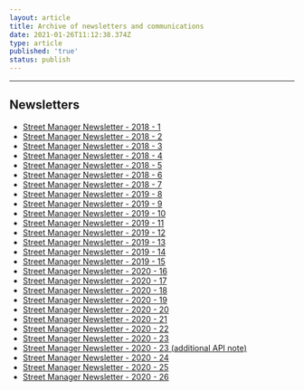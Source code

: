 ```yaml
---
layout: article
title: Archive of newsletters and communications
date: 2021-01-26T11:12:38.374Z
type: article
published: 'true'
status: publish
---
```

<hr class="govuk-section-break govuk-section-break--xl govuk-section-break--visible">

<h2 id="documentation" class="govuk-heading-l">Newsletters</h2>

<ul class="govuk-list govuk-list--bullet">
  <li>
    <a class="govuk-link" href="https://departmentfortransport.github.io/street-manager-docs/assets/files/archive/180702_Street%20Manager%20Newsletter%201.pdf">
      Street Manager Newsletter - 2018 - 1
    </a>
  </li>
  <li>
    <a class="govuk-link" href="https://departmentfortransport.github.io/street-manager-docs/assets/files/archive/180724_Street%20Manager%20Newsletter%202.pdf">
      Street Manager Newsletter - 2018 - 2
    </a>
  </li>
  <li>
    <a class="govuk-link" href="https://departmentfortransport.github.io/street-manager-docs/assets/files/archive/180823_Street%20Manager%20Newsletter%203.pdf">
      Street Manager Newsletter - 2018 - 3
    </a>
  </li>
  <li>
    <a class="govuk-link" href="https://departmentfortransport.github.io/street-manager-docs/assets/files/archive/180911_Street%20Manager%20Newsletter%204.pdf">
      Street Manager Newsletter - 2018 - 4
    </a>
  </li>
  <li>
    <a class="govuk-link" href="https://departmentfortransport.github.io/street-manager-docs/assets/files/archive/180927_Street%20Manager%20Newsletter%205.pdf">
      Street Manager Newsletter - 2018 - 5
    </a>
  </li>
  <li>
    <a class="govuk-link" href="https://departmentfortransport.github.io/street-manager-docs/assets/files/archive/181018_Street%20Manager%20Newsletter%206.pdf">
      Street Manager Newsletter - 2018 - 6
    </a>
  </li>
  <li>
    <a class="govuk-link" href="https://departmentfortransport.github.io/street-manager-docs/assets/files/archive/181207_Street%20Manager%20Newsletter%207.pdf">
      Street Manager Newsletter - 2018 - 7
    </a>
  </li>
  <li>
    <a class="govuk-link" href="https://departmentfortransport.github.io/street-manager-docs/assets/files/archive/190117_Street%20Manager%20Newsletter%208.pdf">
      Street Manager Newsletter - 2019 - 8
    </a>
  </li>
  <li>
    <a class="govuk-link" href="https://departmentfortransport.github.io/street-manager-docs/assets/files/archive/190319_Street%20Manager%20Newsletter%209.pdf">
      Street Manager Newsletter - 2019 - 9
    </a>
  </li>
  <li>
    <a class="govuk-link" href="https://departmentfortransport.github.io/street-manager-docs/assets/files/archive/190501_Street%20Manager%20Newsletter%2010.docx">
      Street Manager Newsletter - 2019 - 10
    </a>
  </li>
   <li>
    <a class="govuk-link" href="https://departmentfortransport.github.io/street-manager-docs/assets/files/archive/190610_Street%20Manager%20Newsletter%2011.pdf">
      Street Manager Newsletter - 2019 - 11
    </a>
  </li>
   <li>
    <a class="govuk-link" href="https://departmentfortransport.github.io/street-manager-docs/assets/files/archive/Street%20Manager%20Newsletter%2012.pdf">
      Street Manager Newsletter - 2019 - 12
    </a>
  </li>
   <li>
    <a class="govuk-link" href="https://departmentfortransport.github.io/street-manager-docs/assets/files/archive/Street%20Manager%20Newsletter%2013.pdf">
      Street Manager Newsletter - 2019 - 13
    </a>
  </li>
   <li>
    <a class="govuk-link" href="https://departmentfortransport.github.io/street-manager-docs/assets/files/archive/Street%20Manager%20Newsletter%2014%20(1).pdf">
      Street Manager Newsletter - 2019 - 14
    </a>
  </li>
   <li>
    <a class="govuk-link" href="https://departmentfortransport.github.io/street-manager-docs/assets/files/archive/Street%20Manager%20Newsletter%2015%20December%202019.pdf">
      Street Manager Newsletter - 2019 - 15
    </a>
  </li>
   <li>
    <a class="govuk-link" href="https://departmentfortransport.github.io/street-manager-docs/assets/files/archive/Street-Manager-Newsletter-16-January-2020.pdf">
      Street Manager Newsletter - 2020 - 16
    </a>
  </li>
  <li>
    <a class="govuk-link" href="https://departmentfortransport.github.io/street-manager-docs/assets/files/archive/Street-Manager-Newsletter-17-January-2020.pdf">
      Street Manager Newsletter - 2020 - 17
    </a>
  </li>
  <li>
    <a class="govuk-link" href="https://departmentfortransport.github.io/street-manager-docs/assets/files/archive/Street%20Manager%20Newsletter%2018_10%20February%202020.pdf">
      Street Manager Newsletter - 2020 - 18
    </a>
  </li>
  <li>
    <a class="govuk-link" href="https://departmentfortransport.github.io/street-manager-docs/assets/files/archive/Street-Manager-Newsletter-19-February-2020.pdf">
      Street Manager Newsletter - 2020 - 19
    </a>
  </li>
    <li>
    <a class="govuk-link" href="https://departmentfortransport.github.io/street-manager-docs/assets/files/archive/Street-Manager-Newsletter-13-March-2020.pdf">
      Street Manager Newsletter - 2020 - 20
    </a>
  </li>
  <li>
    <a class="govuk-link" href="https://departmentfortransport.github.io/street-manager-docs/assets/files/archive/Street-Manager-Newsletter-27-March-2020.pdf">
      Street Manager Newsletter - 2020 - 21
    </a>
  </li>
  <li>
    <a class="govuk-link" href="https://departmentfortransport.github.io/street-manager-docs/assets/files/archive/Street-Manager-Newsletter-23-April-2020.pdf">
      Street Manager Newsletter - 2020 - 22
      </a>
  </li>
       <li>
    <a class="govuk-link" href="https://departmentfortransport.github.io/street-manager-docs/assets/files/archive/Street-Manager-Newsletter-05-June-2020.pdf">
      Street Manager Newsletter - 2020 - 23
      </a>
  </li>
   <li>
    <a class="govuk-link" href="https://departmentfortransport.github.io/street-manager-docs/assets/files/archive/API-versioning-note.pdf">
      Street Manager Newsletter - 2020 - 23 (additional API note)
      </a>
  </li>
  <li>
    <a class="govuk-link" href="https://departmentfortransport.github.io/street-manager-docs/assets/files/archive/Newsletter%2024.pdf">
      Street Manager Newsletter - 2020 - 24
      </a>
  </li>
  <li>
    <a class="govuk-link" href="https://departmentfortransport.github.io/street-manager-docs/assets/files/archive/Newsletter%2025.pdf">
      Street Manager Newsletter - 2020 - 25
      </a>
  </li>
  <li>
    <a class="govuk-link" href="https://departmentfortransport.github.io/street-manager-docs/assets/files/archive/Newsletter%2026.pdf">
      Street Manager Newsletter - 2020 - 26
      </a>
  </li>
